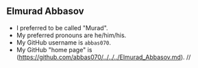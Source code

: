 ## Elmurad Abbasov

* I preferred to be called "Murad".
* My preferred pronouns are he/him/his.
* My GitHub username is `abbas070`.
* My GitHub "home page" is (https://github.com/abbas070/../../../Elmurad_Abbasov.md).
// 